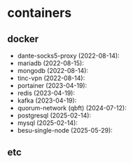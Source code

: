# containers

## docker
 - dante-socks5-proxy (2022-08-14):
 - mariadb (2022-08-15):
 - mongodb (2022-08-14):
 - tinc-vpn (2022-08-14):
 - portainer (2023-04-19):
 - redis (2023-04-19):
 - kafka (2023-04-19):
 - quorum-network (qbft) (2024-07-12):
 - postgresql (2025-02-14):
 - mysql (2025-02-14):
 - besu-single-node (2025-05-29):

## etc
